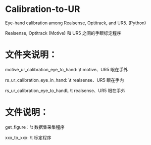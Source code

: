 # Calibration-to-UR

Eye-hand calibration among Realsense, Optitrack, and UR5. (Python)

Realsense, Optitrack (Motive) 和 UR5 之间的手眼标定程序

# 文件夹说明：

motive_ur_calibration_eye_to_hand: \t motive、UR5 眼在手外

rs_ur_calibration_eye_in_hand:     \t realsense、UR5 眼在手内

rs_ur_calibration_eye_to_handL     \t realsense、UR5 眼在手外


# 文件说明：

get_figure：\t                   数据集采集程序

xxx_to_xxx: \t                   标定程序

